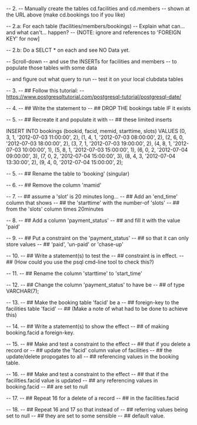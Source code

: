 -- 2.
-- Manually create the tables cd.facilities and cd.members 
-- shown at the URL above (make cd.bookings too if you like)

-- 2.a: For each table (facilities/members/bookings)
--		Explain what can... and what can't... happen?
--      {NOTE: ignore and references to 'FOREIGN KEY' for now]

-- 2.b: Do a SELCT * on each and see NO Data yet.

-- Scroll-down
-- and use the INSERTs for facilities and members
-- to populate those tables with some data


-- and figure out what query to run
--  test it on your local clubdata tables


-- 3.
-- ## Follow this tutorial:
-- https://www.postgresqltutorial.com/postgresql-tutorial/postgresql-date/


-- 4. 
-- ## Write the statement to 
-- ## DROP THE bookings table IF it exists

-- 5.
-- ## Recreate it and populate it with 
-- ## these limited inserts

INSERT INTO bookings (bookid, facid, memid, starttime, slots) VALUES
(0, 3, 1, '2012-07-03 11:00:00', 2),
(1, 4, 1, '2012-07-03 08:00:00', 2),
(2, 6, 0, '2012-07-03 18:00:00', 2),
(3, 7, 1, '2012-07-03 19:00:00', 2),
(4, 8, 1, '2012-07-03 10:00:00', 1),
(5, 8, 1, '2012-07-03 15:00:00', 1),
(6, 0, 2, '2012-07-04 09:00:00', 3),
(7, 0, 2, '2012-07-04 15:00:00', 3),
(8, 4, 3, '2012-07-04 13:30:00', 2),
(9, 4, 0, '2012-07-04 15:00:00', 2);


-- 5. 
-- ## Rename the table to 'booking' (singular)


-- 6.
-- ## Remove the column 'mamid' 


-- 7.
-- ## assume a 'slot' is 20 minutes long...
-- ## Add an 'end_time' column that shows 
-- ## the 'starttime' with the number-of 'slots'
-- ## from the 'slots' column times 20minutes


-- 8.
-- ## Add a column 'payment_status'
-- ## and fill it with the value 'paid'

-- 9.
-- ## Put a constraint on the 'payment_status'
-- ## so that it can only store values
-- ## 'paid', 'un-paid' or  'chase-up'

-- 10.
-- ## Write a statement(s) to test the 
-- ## constraint is in effect.
-- ## (How could you use the psql cmd-line tool to check this?)

-- 11.
-- ## Rename the column 'starttime' to 'start_time'

-- 12.
-- ## Change the column 'payment_status' to have be
-- ## of type VARCHAR(7);

-- 13.
-- ## Make the booking table 'facid' be a 
-- ## foreign-key to the facilities table 'facid'
-- ## (Make a note of what had to be done to achieve this)

-- 14.
-- ## Write a statement(s) to show the effect
-- ## of making booking.facid a foreign-key.

-- 15.
-- ## Make and test a constraint to the effect 
-- ## that if you delete a record or 
-- ## update the 'facid' column value of facilities
-- ## the update/delete propogates to all 
-- ## referencing values in the booking table.

-- 16.
-- ## Make and test a constraint to the effect
-- ## that if the facilities.facid value is updated
-- ## any referencing values in booking.facid
-- ## are set to null

-- 17.
-- ## Repeat 16 for a delete of a record 
-- ## in the facilities.facid

-- 18. 
-- ## Repeat 16 and 17 so that instead of
-- ## referring values being set to null
-- ## they are set to some sensible 
-- ## default value.

